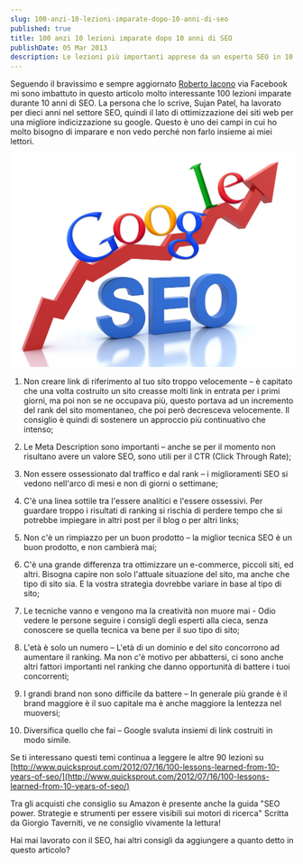 ```yaml
---
slug: 100-anzi-10-lezioni-imparate-dopo-10-anni-di-seo
published: true
title: 100 anzi 10 lezioni imparate dopo 10 anni di SEO
publishDate: 05 Mar 2013
description: Le lezioni più importanti apprese da un esperto SEO in 10 anni
---
```


Seguendo il bravissimo e sempre aggiornato [Roberto Iacono](http://www.robertoiacono.it/) via Facebook mi sono imbattuto in questo articolo molto interessante 100 lezioni imparate durante 10 anni di SEO. La persona che lo scrive, Sujan Patel, ha lavorato per dieci anni nel settore SEO, quindi il lato di ottimizzazione dei siti web per una migliore indicizzazione su google. Questo è uno dei campi in cui ho molto bisogno di imparare e non vedo perché non farlo insieme ai miei lettori.

<!--more-->

![SEO Offsite](../assets/offsite-1.jpg)

1. Non creare link di riferimento al tuo sito troppo velocemente – è capitato che una volta costruito un sito creasse molti link in entrata per i primi giorni, ma poi non se ne occupava più, questo portava ad un incremento del rank del sito momentaneo, che poi però decresceva velocemente. Il consiglio è quindi di sostenere un approccio più continuativo che intenso;

2. Le Meta Description sono importanti – anche se per il momento non risultano avere un valore SEO, sono utili per il CTR (Click Through Rate);

3. Non essere ossessionato dal traffico e dal rank – i miglioramenti SEO si vedono nell'arco di mesi e non di giorni o settimane;

4. C'è una linea sottile tra l'essere analitici e l'essere ossessivi. Per guardare troppo i risultati di ranking si rischia di perdere tempo che si potrebbe impiegare in altri post per il blog o per altri links;

5. Non c'è un rimpiazzo per un buon prodotto – la miglior tecnica SEO è un buon prodotto, e non cambierà mai;

6. C'è una grande differenza tra ottimizzare un e-commerce, piccoli siti, ed altri. Bisogna capire non solo l'attuale situazione del sito, ma anche che tipo di sito sia. E la vostra strategia dovrebbe variare in base al tipo di sito;

7. Le tecniche vanno e vengono ma la creatività non muore mai - Odio vedere le persone seguire i consigli degli esperti alla cieca, senza conoscere se quella tecnica va bene per il suo tipo di sito;

8. L'età è solo un numero – L'età di un dominio e del sito concorrono ad aumentare il ranking. Ma non c'è motivo per abbattersi, ci sono anche altri fattori importanti nel ranking che danno opportunità di battere i tuoi concorrenti;

9. I grandi brand non sono difficile da battere – In generale più grande è il brand maggiore è il suo capitale ma è anche maggiore la lentezza nel muoversi;

10. Diversifica quello che fai – Google svaluta insiemi di link costruiti in modo simile.

Se ti interessano questi temi continua a leggere le altre 90 lezioni su [http://www.quicksprout.com/2012/07/16/100-lessons-learned-from-10-years-of-seo/](http://www.quicksprout.com/2012/07/16/100-lessons-learned-from-10-years-of-seo/)

Tra gli acquisti che consiglio su Amazon è presente anche la guida "SEO power. Strategie e strumenti per essere visibili sui motori di ricerca" Scritta da Giorgio Taverniti, ve ne consiglio vivamente la lettura!

Hai mai lavorato con il SEO, hai altri consigli da aggiungere a quanto detto in questo articolo?
